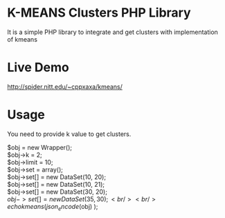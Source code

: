 # K-MEANS Clusters PHP Library
It is a simple PHP library to integrate and get clusters with implementation of kmeans

# Live Demo
http://spider.nitt.edu/~cppxaxa/kmeans/

# Usage
You need to provide k value to get clusters.

$obj = new Wrapper();<br/>
$obj->k = 2;<br/>
$obj->limit = 10;<br/>
$obj->set = array();<br/>
$obj->set[] = new DataSet(10, 20);<br/>
$obj->set[] = new DataSet(10, 21);<br/>
$obj->set[] = new DataSet(30, 20);<br/>
$obj->set[] = new DataSet(35, 30);<br/>
<br/>
echo kmeans( json_encode($obj) );<br/>
